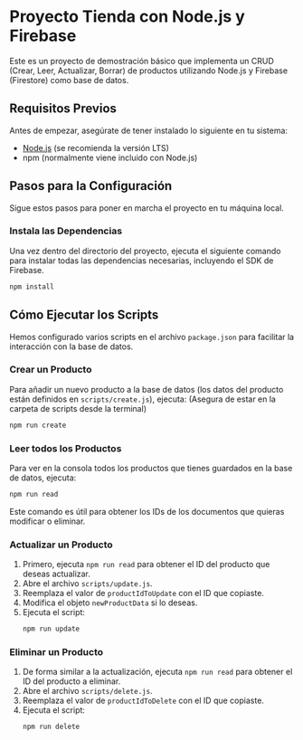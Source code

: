 # Proyecto Tienda con Node.js y Firebase

Este es un proyecto de demostración básico que implementa un CRUD (Crear, Leer, Actualizar, Borrar) de productos utilizando Node.js y Firebase (Firestore) como base de datos.

## Requisitos Previos

Antes de empezar, asegúrate de tener instalado lo siguiente en tu sistema:
- [Node.js](https://nodejs.org/) (se recomienda la versión LTS)
- npm (normalmente viene incluido con Node.js)

## Pasos para la Configuración

Sigue estos pasos para poner en marcha el proyecto en tu máquina local.


### Instala las Dependencias

Una vez dentro del directorio del proyecto, ejecuta el siguiente comando para instalar todas las dependencias necesarias, incluyendo el SDK de Firebase.
```bash
npm install
```

## Cómo Ejecutar los Scripts

Hemos configurado varios scripts en el archivo `package.json` para facilitar la interacción con la base de datos.

### Crear un Producto
Para añadir un nuevo producto a la base de datos (los datos del producto están definidos en `scripts/create.js`), ejecuta: (Asegura de estar en la carpeta de scripts desde la terminal)
```bash
npm run create
```

### Leer todos los Productos
Para ver en la consola todos los productos que tienes guardados en la base de datos, ejecuta:
```bash
npm run read
```
Este comando es útil para obtener los IDs de los documentos que quieras modificar o eliminar.

### Actualizar un Producto
1.  Primero, ejecuta `npm run read` para obtener el ID del producto que deseas actualizar.
2.  Abre el archivo `scripts/update.js`.
3.  Reemplaza el valor de `productIdToUpdate` con el ID que copiaste.
4.  Modifica el objeto `newProductData` si lo deseas.
5.  Ejecuta el script:
    ```bash
    npm run update
    ```

### Eliminar un Producto
1.  De forma similar a la actualización, ejecuta `npm run read` para obtener el ID del producto a eliminar.
2.  Abre el archivo `scripts/delete.js`.
3.  Reemplaza el valor de `productIdToDelete` con el ID que copiaste.
4.  Ejecuta el script:
    ```bash
    npm run delete
    ``` 